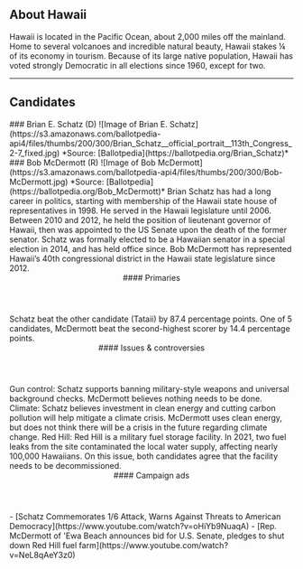 ## About Hawaii
Hawaii is located in the Pacific Ocean, about 2,000 miles off the mainland. Home to several volcanoes and incredible natural beauty, Hawaii stakes ¼ of its economy in tourism. Because of its large native population, Hawaii has voted strongly Democratic in all elections since 1960, except for two.

---

## Candidates

<Grid>
  <Box>
    ### Brian E. Schatz (D)
    ![Image of Brian E. Schatz](https://s3.amazonaws.com/ballotpedia-api4/files/thumbs/200/300/Brian_Schatz__official_portrait__113th_Congress_2-7_fixed.jpg)
    *Source: [Ballotpedia](https://ballotpedia.org/Brian_Schatz)*
  </Box>
  <Box>
    ### Bob McDermott (R)
    ![Image of Bob McDermott](https://s3.amazonaws.com/ballotpedia-api4/files/thumbs/200/300/Bob-McDermott.jpg)
    *Source: [Ballotpedia](https://ballotpedia.org/Bob_McDermott)*
  </Box>

  <Box>
    Brian Schatz has had a long career in politics, starting with membership of the Hawaii state house of representatives in 1998. He served in the Hawaii legislature until 2006. Between 2010 and 2012, he held the position of lieutenant governor of Hawaii, then was appointed to the US Senate upon the death of the former senator. Schatz was formally elected to be a Hawaiian senator in a special election in 2014, and has held office since.

  </Box>
  <Box>
    Bob McDermott has represented Hawaii’s 40th congressional district in the Hawaii state legislature since 2012.
  </Box>

  <Header>
    #### Primaries
  </Header>
  <Box>
    Schatz beat the other candidate (Tataii) by 87.4 percentage points.
  </Box>
  <Box>
    One of 5 candidates, McDermott beat the second-highest scorer by 14.4 percentage points.
  </Box>

  <Header>
    #### Issues & controversies
  </Header>

  <WideBox>
    Gun control: Schatz supports banning military-style weapons and universal background checks. McDermott believes nothing needs to be done.
Climate: Schatz believes investment in clean energy and cutting carbon pollution will help mitigate a climate crisis. McDermott uses clean energy, but does not think there will be a crisis in the future regarding climate change.
Red Hill: Red Hill is a military fuel storage facility. In 2021, two fuel leaks from the site contaminated the local water supply, affecting nearly 100,000 Hawaiians. On this issue, both candidates agree that the facility needs to be decommissioned.
  </WideBox>
 
  <Header>
    #### Campaign ads
  </Header>
  <Box>
    - [Schatz Commemorates 1/6 Attack, Warns Against Threats to American Democracy](https://www.youtube.com/watch?v=oHiYb9NuaqA)
  </Box>
  <Box>
    - [Rep. McDermott of 'Ewa Beach announces bid for U.S. Senate, pledges to shut down Red Hill fuel farm](https://www.youtube.com/watch?v=NeL8qAeY3z0)
  </Box>
</Grid>
